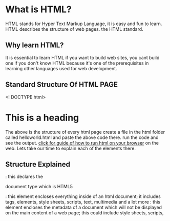 # What is HTML?
HTML stands for Hyper Text Markup Language, it
is easy and fun to learn.
HTML describes the structure of web pages.
the HTML standard.

## Why learn HTML?
It is essential to learn HTML if you want to build
web sites, you cant build one if you don't know
HTML because it's one of the prerequisites in
learning other languages used for web
development.


## Standard Structure Of HTML PAGE

<! DOCTYPE html>
<html>
<head>
<title> Hello World! </title>
</head>
<body>
<h1> This is a heading </h1>
</body>
</html>


The above is the structure of every html page create a file in the html folder called helloworld.html and paste the above code there. run the code and see the output. [click for guide of how to run html on your browser](https://youtu.be/VqZURkN90Ik?si=LxtNRQZNQOGYz-kH)
on the web. Lets take our time to explain each of the elements there.

## Structure Explained


<!DOCTYPE html>: this declares the
document type which is HTML5

<html>: this element encloses everything
inside of an html document; it includes
tags, elements, style sheets, scripts, text,
multimedia and a lot more

<head>: this element encloses the
metadata of a document which will not be
displayed on the main content of a web
page; this could include style sheets,
scripts, <title>, <meta> tags and a lot
more

<title> : this element defines the title of
a web page; it appears on the upper-part of
a browser
<body>: this element encloses elements
like <h1>, <p>, <img>, <b>, <i> and
a lot more

<h1>: this element defines a heading
<p>: this element defines a paragraph


### HTML Tags

HTML Tags are element names surrounded by
angle brackets.
In HTML we start and end tags. Look at the
example below.
<p> Hello, welcome to Learn HTML. </p>

### Strat Tag and End Tag

* Start tag - also called **opening a tag. e.g: <p>
* End tag - also called ***ending a tag ***. e.g </p>
* 

we just covered the structure of a basic HTML page. Please memorize them. You will need it everytime you try to build a website. Head to the assignment folder and attempt all (the bonus section is not a must but the rest are)

